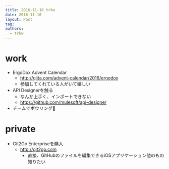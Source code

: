 ```yaml
---
title: 2016-11-10 trkw
date: 2016-11-10
layout: Post
tag:  
authors:
  - trkw
---
```


# work
- ErgoDox Advent Calendar
  - http://qiita.com/advent-calendar/2016/ergodox
  - 参加してくれている人がいて嬉しい
- API Designerを触る
  - なんか上手く、インポートできない
  - https://github.com/mulesoft/api-designer
- チームでボウリング🎳

# private

- Git2Go Enterpriseを購入
  - http://git2go.com
    - 直接、GitHubのファイルを編集できるiOSアプリケーション他のもの知りたい
